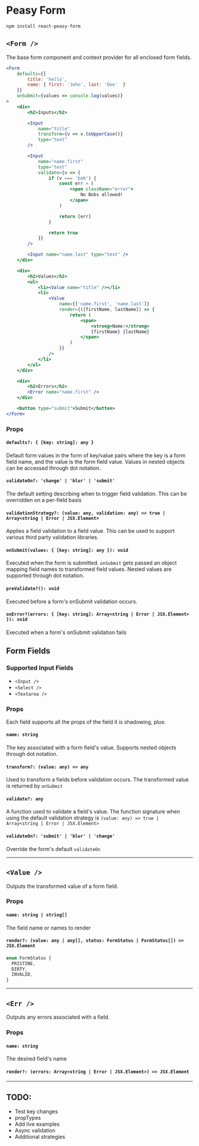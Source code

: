 # Peasy Form

`npm install react-peasy-form`

## `<Form />`

The base form component and context provider for all enclosed form fields.

```jsx
<Form
    defaults={{ 
        title: 'hello', 
        name: { first: 'John', last: 'Doe'  } 
    }}
    onSubmit={values => console.log(values)}
>
    <div>
        <h2>Inputs</h2>

        <Input 
            name="title" 
            transform={v => v.toUpperCase()}
            type="text" 
        />

        <Input 
            name="name.first" 
            type="text" 
            validate={v => {
                if (v === 'bob') {
                    const err = (
                        <span className="error">
                            No Bobs allowed!
                        </span>
                    )

                    return [err]
                }

                return true
            }}
        />

        <Input name="name.last" type="text" />
    </div>

    <div>
        <h2>Values</h2>
        <ul>
            <li><Value name="title" /></li>
            <li>
                <Value 
                    name={['name.first', 'name.last']}
                    render={([firstName, lastName]) => {
                        return (
                            <span>
                                <strong>Name:</strong>
                                {firstName} {lastName}
                            </span>
                        )
                    }} 
                />
            </li>
        </ul>
    </div>

    <div>
        <h2>Errors</h2>
        <Error name="name.first" />
    </div>

    <button type="submit">Submit</button>
</Form>
```

### Props

#### `defaults?: { [key: string]: any }`

Default form values in the form of key/value pairs where the key is a form field name, and the value is the form field value. Values in nested objects can be accessed through dot notation.

#### `validateOn?: 'change' | 'blur' | 'submit'`

The default setting describing when to trigger field validation. This can be overridden on a per-field basis

#### `validationStrategy?: (value: any, validation: any) => true | Array<string | Error | JSX.Element>`

Applies a field validation to a field value. This can be used to support various third party validation libraries.

#### `onSubmit(values: { [key: string]: any }): void`

Executed when the form is submitted. `onSubmit` gets passed an object mapping field names to transformed field values. Nested values are supported through dot notation.

#### `preValidate?(): void`

Executed before a form's onSubmit validation occurs.

#### `onError?(errors: { [key: string]: Array<string | Error | JSX.Element> }): void`

Executed when a form's onSubmit validation fails


## Form Fields

### Supported Input Fields

* `<Input />`
* `<Select />`
* `<Textarea />`

### Props

Each field supports all the props of the field it is shadowing, plus:

#### `name: string`

The key associated with a form field's value. Supports nested objects through dot notation.

#### `transform?: (value: any) => any`

Used to transform a fields before validation occurs. The transformed value is returned by `onSubmit`

#### `validate?: any`

A function used to validate a field's value. The function signature when using the default validation strategy is `(value: any) => true | Array<string | Error | JSX.Element>`

#### `validateOn?: 'submit' | 'blur' | 'change'`

Override the form's default `validateOn`

---

## `<Value />`

Outputs the transformed value of a form field.

### Props

#### `name: string | string[]`

The field name or names to render

#### `render?: (value: any | any[], status: FormStatus | FormStatus[]) => JSX.Element`

```typescript
enum FormStatus {
  PRISTINE,
  DIRTY,
  INVALID,
}
```

---

## `<Err />`

Outputs any errors associated with a field.

### Props
#### `name: string`

The desired field's name

#### `render?: (errors: Array<string | Error | JSX.Element>) => JSX.Element`

---

## TODO:

* Test key changes
* propTypes
* Add live examples
* Async validation
* Additional strategies
